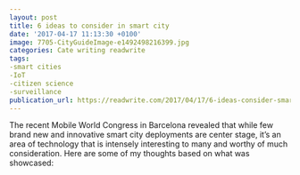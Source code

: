 ```yaml
---
layout: post
title: 6 ideas to consider in smart city
date: '2017-04-17 11:13:30 +0100'
image: 7705-CityGuideImage-e1492498216399.jpg
categories: Cate writing readwrite
tags:
-smart cities
-IoT
-citizen science
-surveillance
publication_url: https://readwrite.com/2017/04/17/6-ideas-consider-smart-city-development-cl1/
---
```


The recent Mobile World Congress in Barcelona revealed that while few brand new and innovative smart city deployments are center stage, it’s an area of technology that is intensely interesting to many and worthy of much consideration. Here are some of my thoughts based on what was showcased:
